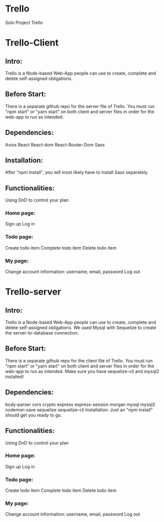 # Trello

Solo Project Trello

# Trello-Client

## Intro:

Trello is a Node-based Web-App people can use to create, complete and delete self-assigned obligations.

## Before Start:

There is a separate github repo for the server file of Trello. You must run "npm start" or "yarn start" on both client and server files in order for the web-app to run as intended.

## Dependencies:

Axios
React
React-dom
React-Router-Dom
Sass

## Installation:

After "npm install", you will most likely have to install Sass separately.

## Functionalities:

Using DnD to control your plan

### Home page:

Sign up
Log in

### Todo page:

Create todo item
Complete todo item
Delete todo item

### My page:

Change account information: username, email, password
Log out

# Trello-server

## Intro:

Trello is a Node-based Web-App people can use to create, complete and delete self-assigned obligations. We used Mysql with Sequelize to create the server-to-database connection.

## Before Start:

There is a separate github repo for the client file of Trello. You must run "npm start" or "yarn start" on both client and server files in order for the web-app to run as intended. Make sure you have sequelize-cli and mysql2 installed!

## Dependencies:

body-parser
cors
crypto
express
express-session
morgan
mysql
mysql2
nodemon
save
sequelize
sequelize-cli
Installation:
Just an "npm install" should get you ready to go.

## Functionalities:

Using DnD to control your plan

### Home page:

Sign up
Log in

### Todo page:

Create todo item
Complete todo item
Delete todo item

### My page:

Change account information: username, email, password
Log out

